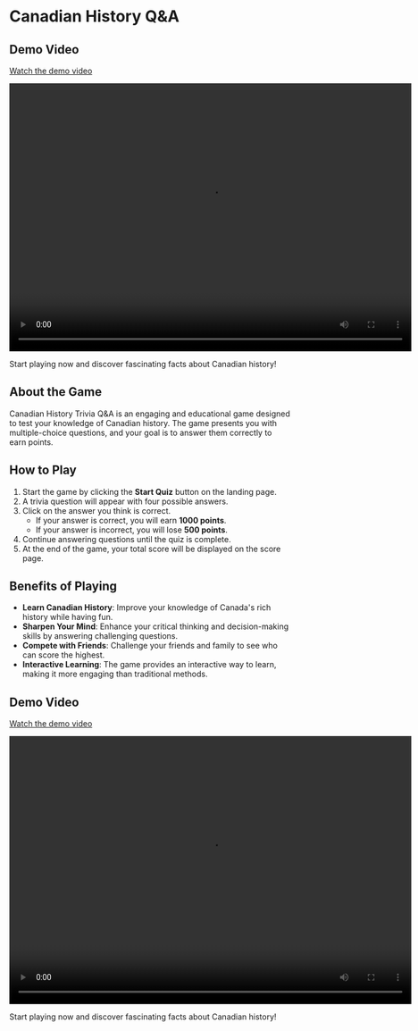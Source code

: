# Canadian History Q&A

## Demo Video
[Watch the demo video](http://localhost:3000/api/videos/20250609014424.mp4)

<!-- For embedding the video directly in the README (if supported by the platform) -->
<video width="720" height="480" controls>
  <source src="http://localhost:3000/api/videos/20250609014424.mp4" type="video/mp4">
  Your browser does not support the video tag.
</video>

Start playing now and discover fascinating facts about Canadian history!

## About the Game
Canadian History Trivia Q&A is an engaging and educational game designed to test your knowledge of Canadian history. The game presents you with multiple-choice questions, and your goal is to answer them correctly to earn points.

## How to Play
1. Start the game by clicking the **Start Quiz** button on the landing page.
2. A trivia question will appear with four possible answers.
3. Click on the answer you think is correct.
   - If your answer is correct, you will earn **1000 points**.
   - If your answer is incorrect, you will lose **500 points**.
4. Continue answering questions until the quiz is complete.
5. At the end of the game, your total score will be displayed on the score page.

## Benefits of Playing
- **Learn Canadian History**: Improve your knowledge of Canada's rich history while having fun.
- **Sharpen Your Mind**: Enhance your critical thinking and decision-making skills by answering challenging questions.
- **Compete with Friends**: Challenge your friends and family to see who can score the highest.
- **Interactive Learning**: The game provides an interactive way to learn, making it more engaging than traditional methods.

## Demo Video
[Watch the demo video](http://localhost:3000/api/videos/20250609014424.mp4)

<!-- For embedding the video directly in the README (if supported by the platform) -->
<video width="720" height="480" controls>
  <source src="http://localhost:3000/api/videos/20250609014424.mp4" type="video/mp4">
  Your browser does not support the video tag.
</video>

Start playing now and discover fascinating facts about Canadian history!





